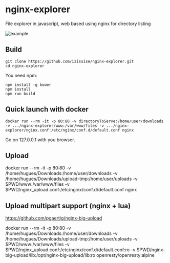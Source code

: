 # nginx-explorer
File explorer in javascript, web based
using nginx for directory listing

![example](https://raw.github.com/izissise/nginx-explorer/master/art/example.png "Example")

## Build
```
git clone https://github.com/izissise/nginx-explorer.git
cd nginx-explorer
```

You need npm:
```
npm install -g bower
npm install
npm run build
```

## Quick launch with docker
```
docker run --rm -it -p 80:80 -v directoryToServe:/home/user/downloads -v .../nginx-explorer/www:/var/www/files -v .../nginx-explorer/nginx.conf:/etc/nginx/conf.d/default.conf nginx
```
Go on 127.0.0.1 with you browser.


## Upload

docker run --rm -it -p 80:80 -v /home/hugues/Downloads:/home/user/downloads -v /home/hugues/Downloads/upload-tmp:/home/user/uploads -v $PWD/www:/var/www/files -v $PWD/nginx_upload.conf:/etc/nginx/conf.d/default.conf nginx

## Upload multipart support (nginx + lua)
https://github.com/pgaertig/nginx-big-upload

docker run --rm -it -p 80:80 -v /home/hugues/Downloads:/home/user/downloads -v /home/hugues/Downloads/upload-tmp:/home/user/uploads -v $PWD/www:/var/www/files -v $PWD/nginx_upload.conf:/etc/nginx/conf.d/default.conf:ro -v $PWD/nginx-big-upload/lib:/opt/nginx-big-upload/lib:ro openresty/openresty:alpine
